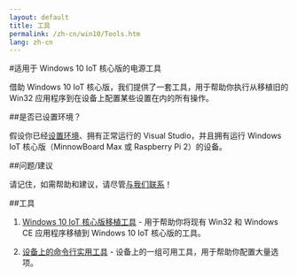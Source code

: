 ```yaml
---
layout: default
title: 工具
permalink: /zh-cn/win10/Tools.htm
lang: zh-cn
---
```


#适用于 Windows 10 IoT 核心版的电源工具

借助 Windows 10 IoT 核心版，我们提供了一套工具，用于帮助你执行从移植旧的 Win32 应用程序到在设备上配置某些设置在内的所有操作。

##是否已设置环境？

假设你已经[设置环境]({{site.baseurl}}/{{page.lang}}/GetStarted.htm)、拥有正常运行的 Visual Studio，并且拥有运行 Windows IoT 核心版（MinnowBoard Max 或 Raspberry Pi 2）的设备。

##问题/建议

请记住，如需帮助和建议，请尽管[与我们联系]({{site.baseurl}}/{{page.lang}}/Community.htm#contact)！

##工具

1. [Windows 10 IoT 核心版移植工具]({{site.baseurl}}/{{page.lang}}/win10/tools/IoTAPIPortingTool.htm) - 用于帮助你将现有 Win32 和 Windows CE 应用程序移植到 Windows 10 IoT 核心版的工具。

2. [设备上的命令行实用工具]({{site.baseurl}}/{{page.lang}}/win10/tools/CommandLineUtils.htm) - 设备上的一组可用工具，用于帮助你配置大量选项。
